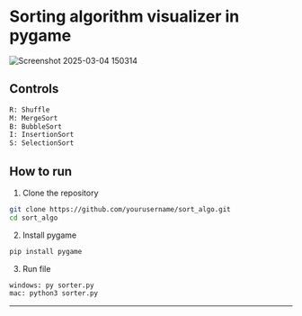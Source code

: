 # Sorting algorithm visualizer in pygame

![Screenshot 2025-03-04 150314](https://github.com/user-attachments/assets/b243140d-b9c4-489c-a732-9120d8af907f)

## Controls
```bash
R: Shuffle
M: MergeSort
B: BubbleSort
I: InsertionSort
S: SelectionSort
```


## How to run

1. Clone the repository
```bash
git clone https://github.com/yourusername/sort_algo.git
cd sort_algo
```

2. Install pygame
```bash
pip install pygame
```

3. Run file
```bash
windows: py sorter.py
mac: python3 sorter.py
```

---
